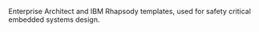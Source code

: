 Enterprise Architect and IBM Rhapsody templates, used for safety critical embedded systems design. 
